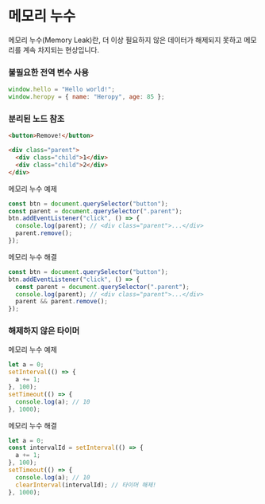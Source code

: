 # 메모리 누수

메모리 누수(Memory Leak)란, 더 이상 필요하지 않은 데이터가 해제되지 못하고 메모리를 계속 차지되는 현상입니다.

### 불필요한 전역 변수 사용

```js
window.hello = "Hello world!";
window.heropy = { name: "Heropy", age: 85 };
```

### 분리된 노드 참조

```html
<button>Remove!</button>

<div class="parent">
  <div class="child">1</div>
  <div class="child">2</div>
</div>
```

메모리 누수 예제

```js
const btn = document.querySelector("button");
const parent = document.querySelector(".parent");
btn.addEventListener("click", () => {
  console.log(parent); // <div class="parent">...</div>
  parent.remove();
});
```

메모리 누수 해결

```js
const btn = document.querySelector("button");
btn.addEventListener("click", () => {
  const parent = document.querySelector(".parent");
  console.log(parent); // <div class="parent">...</div>
  parent && parent.remove();
});
```

### 해제하지 않은 타이머

메모리 누수 예제

```js
let a = 0;
setInterval(() => {
  a += 1;
}, 100);
setTimeout(() => {
  console.log(a); // 10
}, 1000);
```

메모리 누수 해결

```js
let a = 0;
const intervalId = setInterval(() => {
  a += 1;
}, 100);
setTimeout(() => {
  console.log(a); // 10
  clearInterval(intervalId); // 타이머 해제!
}, 1000);
```

